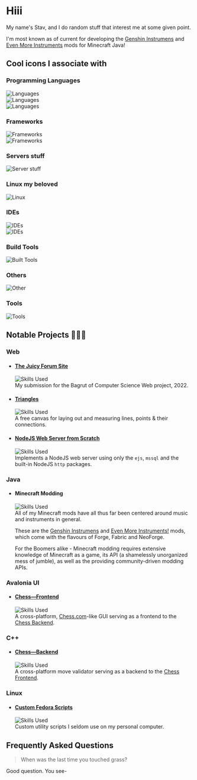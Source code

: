 # Hiii

My name's Stav, and I do random stuff that interest me at some given point.

I'm most known as of current for developing the [Genshin Instrumens](https://www.curseforge.com/minecraft/mc-mods/genshin-instruments) and [Even More Instruments](https://www.curseforge.com/minecraft/mc-mods/even-more-instruments) mods for Minecraft Java!

## Cool icons I associate with

### Programming Languages
![Languages](https://go-skill-icons.vercel.app/api/icons?i=kotlin,java,py,coffeescript,dart,visualbasic,asm)
<br/>
![Languages](https://go-skill-icons.vercel.app/api/icons?i=cs,cpp,c)
<br/>
![Languages](https://go-skill-icons.vercel.app/api/icons?i=html,css,js)

### Frameworks
![Frameworks](https://go-skill-icons.vercel.app/api/icons?i=jetpackcompose,flutter,unity,nodejs,processing,dotnet,avaloniaui,discordbots,arduino)
<br/>
![Frameworks](https://go-skill-icons.vercel.app/api/icons?i=fabricmc,forgemc,neoforge)

### Servers stuff
![Server stuff](https://go-skill-icons.vercel.app/api/icons?i=virtualbox,mysql,sqlserver,mongodb,sqlite,docker)

### Linux my beloved
![Linux](https://go-skill-icons.vercel.app/api/icons?i=linux,bash,wsl,fedora,debian)

### IDEs
![IDEs](https://go-skill-icons.vercel.app/api/icons?i=visualstudio,vscode,eclipse)
<br/>
![IDEs](https://go-skill-icons.vercel.app/api/icons?i=idea,clion,rider,androidstudio)

### Build Tools
![Built Tools](https://go-skill-icons.vercel.app/api/icons?i=gradle,cmake)

### Others
![Other](https://go-skill-icons.vercel.app/api/icons?i=git,json,regex)

### Tools
![Tools](https://go-skill-icons.vercel.app/api/icons?i=gimp,davinci,figma,wireshark)

## Notable Projects 🚧👷‍♂️
### Web
- #### [The Juicy Forum Site](https://github.com/StavWasPlayZ/juicy-forum-site)  
  ![Skills Used](https://go-skill-icons.vercel.app/api/icons?i=dotnet,cs,css,js)  
  My submission for the Bagrut of Computer Science Web project, 2022.
- #### [Triangles](https://github.com/StavWasPlayZ/triangles)
  ![Skills Used](https://go-skill-icons.vercel.app/api/icons?i=html,css,js)  
  A free canvas for laying out and measuring lines, points & their connections.
- #### [NodeJS Web Server from Scratch](https://github.com/StavWasPlayZ/nodejs-server-from-scratch)
  ![Skills Used](https://go-skill-icons.vercel.app/api/icons?i=nodejs,sqlserver,html,css,js)  
  Implements a NodeJS web server using only the `ejs`, `mssql` and the built-in NodeJS `http` packages.

### Java
- #### Minecraft Modding
  ![Skills Used](https://go-skill-icons.vercel.app/api/icons?i=java,gradle,forgemc,fabricmc,neoforge)  
  All of my Minecraft mods have all thus far been centered around music and instruments in general.

  These are the [Genshin Instrumens](https://github.com/StavWasPlayZ/Genshin-Instruments) and [Even More Instruments!](https://github.com/StavWasPlayZ/Even-More-Instruments) mods,
  which come with the flavours of Forge, Fabric and NeoForge.
  
  For the Boomers alike - Minecraft modding requires extensive knowledge of Minecraft as a game, its API (a shamelessly unorganized mess of jumble), as well as the providing community-driven modding APIs.

### Avalonia UI
- #### [Chess—Frontend](https://github.com/StavWasPlayZ/chess-frontend)  
  ![Skills Used](https://go-skill-icons.vercel.app/api/icons?i=avaloniaui,cs,dotnet,windows,linux)  
  A cross-platform, [Chess.com](https://chess.com/)-like GUI serving as a frontend to the [Chess Backend](https://github.com/StavWasPlayZ/chess-backend).

### C++
- #### [Chess—Backend](https://github.com/StavWasPlayZ/chess-backend)  
  ![Skills Used](https://go-skill-icons.vercel.app/api/icons?i=cpp,cmake,windows,linux)  
  A cross-platform move validator serving as a backend to the [Chess Frontend](https://github.com/StavWasPlayZ/chess-frontend).


### Linux
- #### [Custom Fedora Scripts](https://github.com/StavWasPlayZ/custom_fedora_scripts)
  ![Skills Used](https://go-skill-icons.vercel.app/api/icons?i=linux,bash)  
  Custom utility scripts I seldom use on my personal computer.
  

## Frequently Asked Questions

> When was the last time you touched grass?

Good question. You see-
